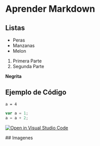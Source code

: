 
# Aprender Markdown

## Listas
* Peras 
* Manzanas
* Melon 

1. Primera Parte 
2. Segunda Parte 

**Negrita**

## Ejemplo de Código 
`a = 4`

```js
var a = 1;
a = a + 2;
```


[![Open in Visual Studio Code](https://classroom.github.com/assets/open-in-vscode-f059dc9a6f8d3a56e377f745f24479a46679e63a5d9fe6f495e02850cd0d8118.svg)](https://classroom.github.com/online_ide?assignment_repo_id=5793152&assignment_repo_type=AssignmentRepo)


## Imagenes

